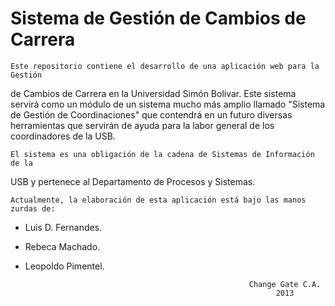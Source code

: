Sistema de Gestión de Cambios de Carrera
========================================

    Este repositorio contiene el desarrollo de una aplicación web para la Gestión 
de Cambios de Carrera en la Universidad Simón Bolívar. Este sistema servirá como
un módulo de un sistema mucho más amplio llamado "Sistema de Gestión de 
Coordinaciones" que contendrá en un futuro diversas herramientas que servirán
de ayuda para la labor general de los coordinadores de la USB. 

    El sistema es una obligación de la cadena de Sistemas de Información de la 
USB y pertenece al Departamento de Procesos y Sistemas.

    Actualmente, la elaboración de esta aplicación está bajo las manos zurdas de:

- Luis D. Fernandes.
- Rebeca Machado.
- Leopoldo Pimentel.


                                                        Change Gate C.A.
                                                              2013
